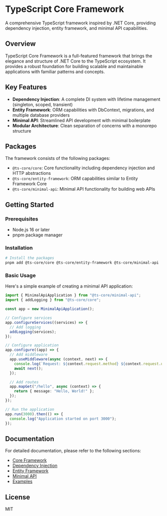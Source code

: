 # TypeScript Core Framework

A comprehensive TypeScript framework inspired by .NET Core, providing dependency injection, entity framework, and minimal API capabilities.

## Overview

TypeScript Core Framework is a full-featured framework that brings the elegance and structure of .NET Core to the TypeScript ecosystem. It provides a robust foundation for building scalable and maintainable applications with familiar patterns and concepts.

## Key Features

- **Dependency Injection**: A complete DI system with lifetime management (singleton, scoped, transient)
- **Entity Framework**: ORM capabilities with DbContext, migrations, and multiple database providers
- **Minimal API**: Streamlined API development with minimal boilerplate
- **Modular Architecture**: Clean separation of concerns with a monorepo structure

## Packages

The framework consists of the following packages:

- `@ts-core/core`: Core functionality including dependency injection and HTTP abstractions
- `@ts-core/entity-framework`: ORM capabilities similar to Entity Framework Core
- `@ts-core/minimal-api`: Minimal API functionality for building web APIs

## Getting Started

### Prerequisites

- Node.js 16 or later
- pnpm package manager

### Installation

```bash
# Install the packages
pnpm add @ts-core/core @ts-core/entity-framework @ts-core/minimal-api
```

### Basic Usage

Here's a simple example of creating a minimal API application:

```typescript
import { MinimalApiApplication } from "@ts-core/minimal-api";
import { addLogging } from "@ts-core/core";

const app = new MinimalApiApplication();

// Configure services
app.configureServices((services) => {
  // Add logging
  addLogging(services);
});

// Configure application
app.configure((app) => {
  // Add middleware
  app.useMiddleware(async (context, next) => {
    console.log(`Request: ${context.request.method} ${context.request.url}`);
    await next();
  });

  // Add routes
  app.mapGet("/hello", async (context) => {
    return { message: "Hello, World!" };
  });
});

// Run the application
app.run(3000).then(() => {
  console.log("Application started on port 3000");
});
```

## Documentation

For detailed documentation, please refer to the following sections:

- [Core Framework](./core.md)
- [Dependency Injection](./dependency-injection.md)
- [Entity Framework](./entity-framework.md)
- [Minimal API](./minimal-api.md)
- [Examples](./examples.md)

## License

MIT

